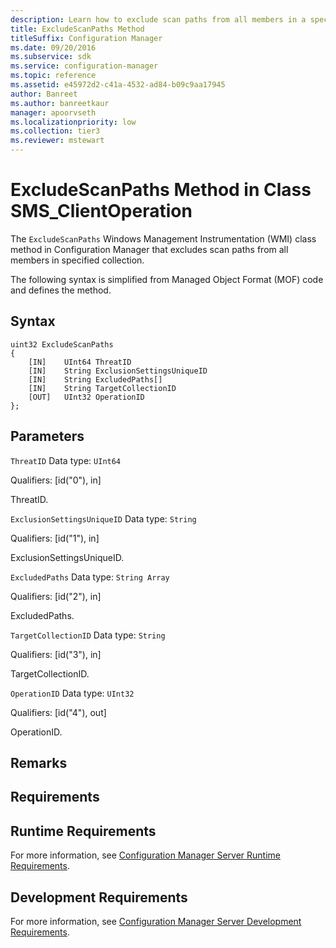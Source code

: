 ```yaml
---
description: Learn how to exclude scan paths from all members in a specified collection using the ExcludeScanPaths class method in Configuration Manager.
title: ExcludeScanPaths Method
titleSuffix: Configuration Manager
ms.date: 09/20/2016
ms.subservice: sdk
ms.service: configuration-manager
ms.topic: reference
ms.assetid: e45972d2-c41a-4532-ad84-b09c9aa17945
author: Banreet
ms.author: banreetkaur
manager: apoorvseth
ms.localizationpriority: low
ms.collection: tier3
ms.reviewer: mstewart
---
```

# ExcludeScanPaths Method in Class SMS_ClientOperation
The `ExcludeScanPaths` Windows Management Instrumentation (WMI) class method in Configuration Manager that excludes scan paths from all members in specified collection.

 The following syntax is simplified from Managed Object Format (MOF) code and defines the method.

## Syntax

```
uint32 ExcludeScanPaths
{
    [IN]    UInt64 ThreatID
    [IN]    String ExclusionSettingsUniqueID
    [IN]    String ExcludedPaths[]
    [IN]    String TargetCollectionID
    [OUT]   UInt32 OperationID
};
```

## Parameters
 `ThreatID`
 Data type: `UInt64`

 Qualifiers: [id("0"), in]

 ThreatID.

 `ExclusionSettingsUniqueID`
 Data type: `String`

 Qualifiers: [id("1"), in]

 ExclusionSettingsUniqueID.

 `ExcludedPaths`
 Data type: `String Array`

 Qualifiers: [id("2"), in]

 ExcludedPaths.

 `TargetCollectionID`
 Data type: `String`

 Qualifiers: [id("3"), in]

 TargetCollectionID.

 `OperationID`
 Data type: `UInt32`

 Qualifiers: [id("4"), out]

 OperationID.

## Remarks

## Requirements

## Runtime Requirements
 For more information, see [Configuration Manager Server Runtime Requirements](../../../develop/core/reqs/server-runtime-requirements.md).

## Development Requirements
 For more information, see [Configuration Manager Server Development Requirements](../../../develop/core/reqs/server-development-requirements.md).
